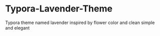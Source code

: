# Typora-Lavender-Theme
Typora theme named lavender inspired by flower color and clean simple and elegant 
